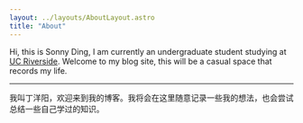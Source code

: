 ```yaml
---
layout: ../layouts/AboutLayout.astro
title: "About"
---
```


Hi, this is Sonny Ding, I am currently an undergraduate student studying at [UC Riverside](https://www.ucr.edu/). Welcome to my blog site, this will be a casual space that records my life.

---

我叫丁洋阳，欢迎来到我的博客。我将会在这里随意记录一些我的想法，也会尝试总结一些自己学过的知识。
